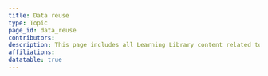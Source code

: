 ```yaml
---
title: Data reuse
type: Topic
page_id: data_reuse
contributors: 
description: This page includes all Learning Library content related to data reuse
affiliations: 
datatable: true
---
```

